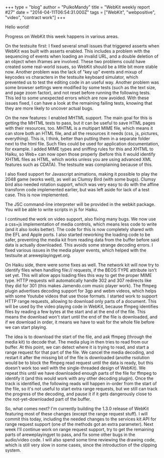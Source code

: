 +++
type = "blog"
author = "PulkoMandy"
title = "WebKit weekly report #27"
date = "2014-04-11T06:54:31.000Z"
tags = ["WebKit", "webpositive", "video", "contract work"]
+++

Hello world!

Progress on WebKit this week happens in various areas.

On the testsuite first: I fixed several small issues that triggered asserts when WebKit was built with asserts enabled. This includes a problem with the sequencing of events when loading an invalid URL, and a double deletion of an object when iframes are involved. These two problems could have created some real-world issues, so WebKit should be a little bit more stable now. Another problem was the lack of "key up" events and mixup of keycodes vs characters in the testsuite keyboard simulator, which prevented us to test the editing code in an useful way. Another problem was some browser settings were modified by some tests (such as the text size, and page zoom factor), and not reset before running the following tests. This led to some unexpected errors which are now avoided. With these issues fixed, I can have a look at the remaining failing tests, knowing that they are more likely to uncover actual bugs.
<!--break-->
On the new features: I enabled MHTML support. The main goal for this is getting the MHTML tests to pass, but it can be useful to save HTML pages with their resources, too. MHTML is a multipart MIME file, which means it can store both an HTML file, and all the resources it needs (css, js, pictures, everything). This is, I think, better than putting them in a separate folder next to the html file. Such files could be used for application documentation, for example. I added MIME types and sniffing rules for this and XHTML to Haiku, so Web+ can now open those properly (before this it would identify XHTML files as HTML, which works unless you are using advanced XML features such as CDATA). The testsuite was complaining because of this.

I also fixed support for Javascript animations, making it possible to play the 2048 game (works well), as well as Clumsy Bird (with some bugs). Clumsy bird also needed rotation support, which was very easy to do with the affine transform code implemented earlier, but was left aside for lack of a test case. This is now implemented.

The JSC command-line interpreter will be provided in the webkit package. You will be able to write scripts in js for Haiku.

I continued the work on video support, also fixing many bugs. We now use a css+js implementation of media controls, which means less code to write (and it also looks better). The code for this is now completely shared with the EFL and Apple ports. I also started reworking the loading code to be safer, preventing the media kit from reading data from the buffer before said data is actually downloaded. This avoids some strange decoding errors. I fixed various issues in the media player events, which helped with the testsuite at areweplayingyet.org.

On Haiku side, there were some fixes as well. The network kit will now try to identify files when handling file:// requests, if the BEOS:TYPE attribute isn't set yet. This will allow apps loading files this way to get the proper MIME type. HTTP requests will automatically handle 302 and 307 redirects like they did for 301 (this makes Jamendo.com music player work). The ffmpeg plugin advertises decoding support for 3gp and webm videos, which helps with some Youtube videos that use those formats. I started work to support HTTP range requests, allowing to download only parts of a document. This will be used by the video playing code in WebKit, because ffmpeg identifies files by reading a few bytes at the start and at the end of the file. This means the download won't start until the end of the file is downloaded, and if we download in order, it means we have to wait for the whole file before we can start playing.

The idea is to download the start of the file, and ask ffmpeg (through the media kit) to decode that. The media plug in then tries to read from our buffer. At this point, we can detect where it is trying to read, and start a range request for that part of the file. We cancel the media decoding, and restart it after the missing bit of the file is downloaded (anothe rsolution would be to block the ffmpeg read request until the data is ready, but this doesn't work too well with the single-threaded design of WebKit). We repeat this until we have downloaded enough parts of the file for ffmpeg to identify it (and this would work with any other decoding plugin). Once the track is identified, the following reads will happen in-order from the start of the file, so it's not useful to start extra range requests, but we still can track the progress of the decoding, and pause it if it gets dangerously close to the not-yet-downloaded part of the buffer.

So, what comes next? I'm currently building the 1.3.0 release of WebKit featuring most of these changes (except the range request stuff). I will commit this today, including the needed changes to the services kit API for range request support (one of the methods got an extra parameter). Next week I'll continue work on range request support, try to get the remaining parts of areweplayingyet to pass, and fix some other bugs in the audio/video code. I will also spend some time reviewing the drawing code, which is still very slow in some cases, since the introduction of the clipping system.